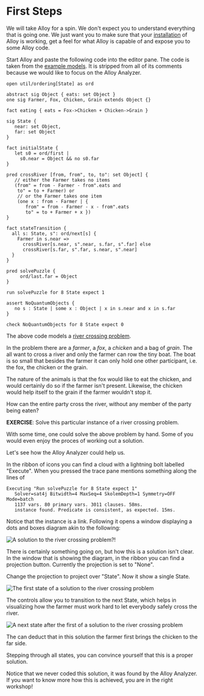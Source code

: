 # First Steps

We will take Alloy for a spin. We don't expect you to understand everything that
is going one. We just want you to make sure that your
[installation](../appendix/installation.md) of Alloy is
working, get a feel for what Alloy is capable of and expose you to some Alloy
code.

Start Alloy and paste the following code into the editor pane. The code is
taken from the [example models](/workshop/guide/src/appendix/resources.md).
It is stripped from all of its comments because we would like to focus on the
Alloy Analyzer.

```alloy
open util/ordering[State] as ord

abstract sig Object { eats: set Object }
one sig Farmer, Fox, Chicken, Grain extends Object {}

fact eating { eats = Fox->Chicken + Chicken->Grain }

sig State {
   near: set Object,
   far: set Object
}

fact initialState {
   let s0 = ord/first |
     s0.near = Object && no s0.far
}

pred crossRiver [from, from", to, to": set Object] {
   // either the Farmer takes no items
   (from" = from - Farmer - from".eats and
    to" = to + Farmer) or
    // or the Farmer takes one item
    (one x : from - Farmer | {
       from" = from - Farmer - x - from".eats
       to" = to + Farmer + x })
}

fact stateTransition {
  all s: State, s": ord/next[s] {
    Farmer in s.near =>
      crossRiver[s.near, s".near, s.far, s".far] else
      crossRiver[s.far, s".far, s.near, s".near]
  }
}

pred solvePuzzle {
     ord/last.far = Object
}

run solvePuzzle for 8 State expect 1

assert NoQuantumObjects {
   no s : State | some x : Object | x in s.near and x in s.far
}

check NoQuantumObjects for 8 State expect 0
```

The above code models a
[river crossing problem](https://en.wikipedia.org/wiki/River_crossing_puzzle).

In the problem there are a _farmer_, a _fox_, a _chicken_ and a bag of _grain_.
The all want to cross a river and only the farmer can row the tiny boat. The
boat is so small that besides the farmer it can only hold one other participant,
i.e. the fox, the chicken or the grain.

The nature of the animals is that the fox would like to eat the chicken, and
would certainly do so if the farmer isn't present. Likewise, the chicken would
help itself to the grain if the farmer wouldn't stop it.

How can the entire party cross the river, without any member of the party being
eaten?

**EXERCISE**: Solve this particular instance of a river crossing problem.

With some time, one could solve the above problem by hand. Some of you would
even enjoy the proces of working out a solution.

Let's see how the Alloy Analyzer could help us.

In the ribbon of icons you can find a cloud with a lightning bolt labelled
"Execute". When you pressed the trace pane mentions something along the lines
of 

```plain
Executing "Run solvePuzzle for 8 State expect 1"
   Solver=sat4j Bitwidth=4 MaxSeq=4 SkolemDepth=1 Symmetry=OFF Mode=batch
   1137 vars. 80 primary vars. 3011 clauses. 58ms.
   instance found. Predicate is consistent, as expected. 15ms.
```

Notice that the instance is a link. Following it opens a window displaying a
dots and boxes diagram akin to the following:

![A solution to the river crossing problem?!](https://fifth-postulate.nl/image/river-crossing-solution.dot.png)

There is certainly something going on, but how this is a solution isn't clear.
In the window that is showing the diagram, in the ribbon you can find a
projection button.
Currently the projection is set to "None".

Change the projection to project over "State". Now it show a single State.

![The first state of a solution to the river crossing problem](https://fifth-postulate.nl/image/river-crossing-solution.state0.dot.png)

The controls allow you to transition to the next State, which helps in
visualizing how the farmer must work hard to let everybody safely cross the 
river.

![A next state after the first of a solution to the river crossing problem](https://fifth-postulate.nl/image/river-crossing-solution.state1.dot.png)

The can deduct that in this solution the farmer first brings the chicken to the
far side.

Stepping through all states, you can convince yourself that this is a proper
solution.

Notice that we never coded this solution, it was found by the Alloy Analyzer.
If you want to know more how this is achieved, you are in the right workshop!
